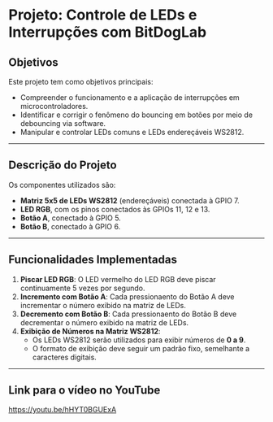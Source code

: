# Projeto: Controle de LEDs e Interrupções com BitDogLab

## Objetivos

Este projeto tem como objetivos principais:
- Compreender o funcionamento e a aplicação de interrupções em microcontroladores.
- Identificar e corrigir o fenômeno do bouncing em botões por meio de debouncing via software.
- Manipular e controlar LEDs comuns e LEDs endereçáveis WS2812.

---

## Descrição do Projeto

Os componentes utilizados são:

- **Matriz 5x5 de LEDs WS2812** (endereçáveis) conectada à GPIO 7.
- **LED RGB**, com os pinos conectados às GPIOs 11, 12 e 13.
- **Botão A**, conectado à GPIO 5.
- **Botão B**, conectado à GPIO 6.

---

## Funcionalidades Implementadas

1. **Piscar LED RGB**: O LED vermelho do LED RGB deve piscar continuamente 5 vezes por segundo.
2. **Incremento com Botão A**: Cada pressionaento do Botão A deve incrementar o número exibido na matriz de LEDs.
3. **Decremento com Botão B**: Cada pressionaento do Botão B deve decrementar o número exibido na matriz de LEDs.
4. **Exibição de Números na Matriz WS2812**:
   - Os LEDs WS2812 serão utilizados para exibir números de **0 a 9**.
   - O formato de exibição deve seguir um padrão fixo, semelhante a caracteres digitais.

---

## Link para o vídeo no YouTube

https://youtu.be/hHYT0BGUExA







